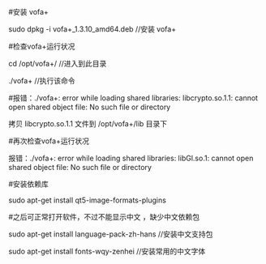 #安装 vofa+ 

  sudo dpkg -i vofa+_1.3.10_amd64.deb   			     //安装 vofa+
 
#检查vofa+运行状况

  cd /opt/vofa+/					     //进入到此目录
 
  ./vofa+						     //执行该命令

#报错：./vofa+: error while loading shared libraries: libcrypto.so.1.1: cannot open shared object file: No such file or directory 

  拷贝  libcrypto.so.1.1  文件到    /opt/vofa+/lib   目录下                  

#再次检查vofa+运行状况

  报错：./vofa+: error while loading shared libraries: libGl.so.1: cannot open shared object file: No such file or directory

#安装依赖库

  sudo apt-get install qt5-image-formats-plugins


#之后可正常打开软件，不过不能显示中文 ，缺少中文依赖包 

  sudo apt-get install language-pack-zh-hans      //安装中文支持包

  sudo apt-get install fonts-wqy-zenhei	         //安装常用的中文字体

